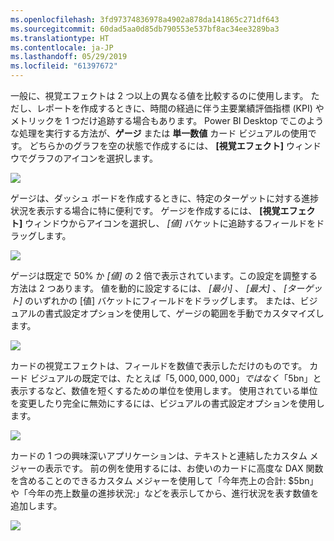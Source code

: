 ```yaml
---
ms.openlocfilehash: 3fd97374836978a4902a878da141865c271df643
ms.sourcegitcommit: 60dad5aa0d85db790553e537bf8ac34ee3289ba3
ms.translationtype: HT
ms.contentlocale: ja-JP
ms.lasthandoff: 05/29/2019
ms.locfileid: "61397672"
---
```

一般に、視覚エフェクトは 2 つ以上の異なる値を比較するのに使用します。 ただし、レポートを作成するときに、時間の経過に伴う主要業績評価指標 (KPI) やメトリックを 1 つだけ追跡する場合もあります。 Power BI Desktop でこのような処理を実行する方法が、**ゲージ** または **単一数値** カード ビジュアルの使用です。 どちらかのグラフを空の状態で作成するには、 **[視覚エフェクト]** ウィンドウでグラフのアイコンを選択します。

![](media/3-9-create-gauges-cards/3-9_1.png)

ゲージは、ダッシュ ボードを作成するときに、特定のターゲットに対する進捗状況を表示する場合に特に便利です。 ゲージを作成するには、 **[視覚エフェクト]** ウィンドウからアイコンを選択し、 *[値]* バケットに追跡するフィールドをドラッグします。

![](media/3-9-create-gauges-cards/3-9_1a.png)

ゲージは既定で 50% か *[値]* の 2 倍で表示されています。この設定を調整する方法は 2 つあります。 値を動的に設定するには、 *[最小]* 、 *[最大]* 、 *[ターゲット]* のいずれかの [値] バケットにフィールドをドラッグします。 または、ビジュアルの書式設定オプションを使用して、ゲージの範囲を手動でカスタマイズします。

![](media/3-9-create-gauges-cards/3-9_2.png)

カードの視覚エフェクトは、フィールドを数値で表示しただけのものです。 カード ビジュアルの既定では、たとえば「$5,000,000,000」ではなく「$5bn」と表示するなど、数値を短くするための単位を使用します。 使用されている単位を変更したり完全に無効にするには、ビジュアルの書式設定オプションを使用します。

![](media/3-9-create-gauges-cards/3-9_3.png)

カードの 1 つの興味深いアプリケーションは、テキストと連結したカスタム メジャーの表示です。 前の例を使用するには、お使いのカードに高度な DAX 関数を含めることのできるカスタム メジャーを使用して「今年売上の合計: $5bn」や「今年の売上数量の進捗状況:」などを表示してから、進行状況を表す数値を追加します。

![](media/3-9-create-gauges-cards/3-9_4.png)


